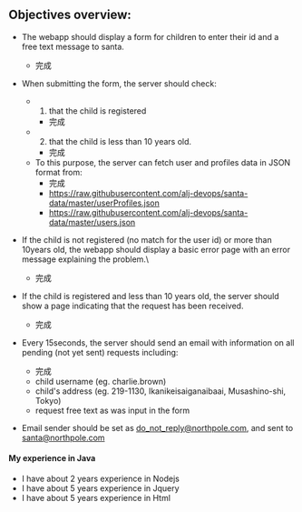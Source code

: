 ## Objectives overview:

- The webapp should display a form for children to enter their id and a free text message to santa.
  - 完成
- When submitting the form, the server should check:

  - 1.  that the child is registered
    - 完成
  - 2.  that the child is less than 10 years old.
    - 完成
  - To this purpose, the server can fetch user and profiles data in JSON format from:
    - 完成
    - https://raw.githubusercontent.com/alj-devops/santa-data/master/userProfiles.json
    - https://raw.githubusercontent.com/alj-devops/santa-data/master/users.json

- If the child is not registered (no match for the user id) or more than 10years old, the webapp should display a basic error page with an error message explaining the problem.\
  - 完成
- If the child is registered and less than 10 years old, the server should show a page indicating that the request has been received.
  - 完成
- Every 15seconds, the server should send an email with information on all pending (not yet sent) requests including:
  - 完成
  - child username (eg. charlie.brown)
  - child's address (eg. 219-1130, Ikanikeisaiganaibaai, Musashino-shi, Tokyo)
  - request free text as was input in the form

 - Email sender should be set as do_not_reply@northpole.com, and sent to santa@northpole.com

#### My experience in Java

- I have about 2 years experience in Nodejs
- I have about 5 years experience in Jquery
- I have about 5 years experience in Html
